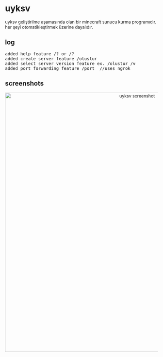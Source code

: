 # uyksv
uyksv geliştirilme aşamasında olan bir minecraft sunucu kurma programıdır. her şeyi otomatikleştirmek üzerine dayalıdır.

<h2>log</h2>
<pre>
added help feature /? or /? <parameter>
added create server feature /olustur
added select server version feature ex. /olustur /v <version>
added port forwarding feature /port <port> //uses ngrok
</pre>

<h2>screenshots</h2>
<p align="center">
  <img src="https://user-images.githubusercontent.com/81591768/118799446-69434e80-b8a7-11eb-8cfd-3425a1a332c6.png" width="855" title="uyksv screenshot">
</p>
